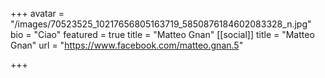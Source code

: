 +++
avatar = "/images/70523525_10217656805163719_5850876184602083328_n.jpg"
bio = "Ciao"
featured = true
title = "Matteo Gnan"
[[social]]
title = "Matteo Gnan"
url = "https://www.facebook.com/matteo.gnan.5"

+++
